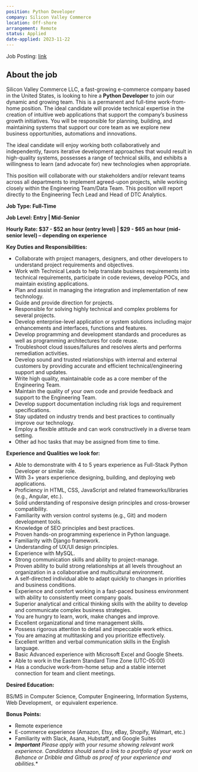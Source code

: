 ```yaml
---
position: Python Developer
company: Silicon Valley Commerce
location: Off-shore
arrangement: Remote
status: Applied
date-applied: 2023-11-22
---
```


Job Posting: [link](https://www.linkedin.com/jobs/view/3762692253/?refId=569e7684-85b2-466a-9683-f2775bb192e1&trackingId=r9n%2F2KdBTVaDsgQz0vqI0Q%3D%3D)

## About the job

Silicon Valley Commerce LLC, a fast-growing e-commerce company based in the United States, is looking to hire a **Python Developer** to join our dynamic and growing team. This is a permanent and full-time work-from-home position. The ideal candidate will provide technical expertise in the creation of intuitive web applications that support the company’s business growth initiatives. You will be responsible for planning, building, and maintaining systems that support our core team as we explore new business opportunities, automations and innovations.

The ideal candidate will enjoy working both collaboratively and independently, favors iterative development approaches that would result in high-quality systems, possesses a range of technical skills, and exhibits a willingness to learn (and advocate for) new technologies when appropriate.

This position will collaborate with our stakeholders and/or relevant teams across all departments to implement agreed-upon projects, while working closely within the Engineering Team/Data Team. This position will report directly to the Engineering Tech Lead and Head of DTC Analytics.

**Job Type: Full-Time**

**Job Level: Entry | Mid-Senior**

**Hourly Rate: $37 - $52 an hour (entry level) | $29 - $65 an hour (mid-senior level) – depending on experience**

**Key Duties and Responsibilities:**

- Collaborate with project managers, designers, and other developers to understand project requirements and objectives.
- Work with Technical Leads to help translate business requirements into technical requirements, participate in code reviews, develop POCs, and maintain existing applications.
- Plan and assist in managing the integration and implementation of new technology.
- Guide and provide direction for projects.
- Responsible for solving highly technical and complex problems for several projects.
- Develop enterprise-level application or system solutions including major enhancements and interfaces, functions and features.
- Develop programming and development standards and procedures as well as programming architectures for code reuse.
- Troubleshoot cloud issues/failures and resolves alerts and performs remediation activities.
- Develop sound and trusted relationships with internal and external customers by providing accurate and efficient technical/engineering support and updates.
- Write high quality, maintainable code as a core member of the Engineering Team.
- Maintain the quality of your own code and provide feedback and support to the Engineering Team.
- Develop support documentation including risk logs and requirement specifications.
- Stay updated on industry trends and best practices to continually improve our technology.
- Employ a flexible attitude and can work constructively in a diverse team setting.
- Other ad hoc tasks that may be assigned from time to time.

**Experience and Qualities we look for:**

- Able to demonstrate with 4 to 5 years experience as Full-Stack Python Developer or similar role.
- With 3+ years experience designing, building, and deploying web applications.
- Proficiency in HTML, CSS, JavaScript and related frameworks/libraries (e.g., Angular, etc.).
- Solid understanding of responsive design principles and cross-browser compatibility.
- Familiarity with version control systems (e.g., Git) and modern development tools.
- Knowledge of SEO principles and best practices.
- Proven hands-on programming experience in Python language.
- Familiarity with Django framework.
- Understanding of UX/UI design principles.
- Experience with MySQL.
- Strong communication skills and ability to project-manage.
- Proven ability to build strong relationships at all levels throughout an organization in a collaborative and multicultural environment.
- A self-directed individual able to adapt quickly to changes in priorities and business conditions.
- Experience and comfort working in a fast-paced business environment with ability to consistently meet company goals.
- Superior analytical and critical thinking skills with the ability to develop and communicate complex business strategies.
- You are hungry to learn, work, make changes and improve.
- Excellent organizational and time management skills.
- Possess rigorous attention to detail and impeccable work ethics.
- You are amazing at multitasking and you prioritize effectively.
- Excellent written and verbal communication skills in the English language.
- Basic Advanced experience with Microsoft Excel and Google Sheets.
- Able to work in the Eastern Standard Time Zone (UTC-05:00)
- Has a conducive work-from-home setup and a stable internet connection for team and client meetings.

**Desired Education:**

BS/MS in Computer Science, Computer Engineering, Information Systems, Web Development,  or equivalent experience.

**Bonus Points:**

- Remote experience
- E-commerce experience (Amazon, Etsy, eBay, Shopify, Walmart, etc.)
- Familiarity with Slack, Asana, Hubstaff, and Google Suites
- ***Important** Please apply with your resume showing relevant work experience. Candidates should send a link to a portfolio of your work on Behance or Dribble and Github as proof of your experience and abilities.**
